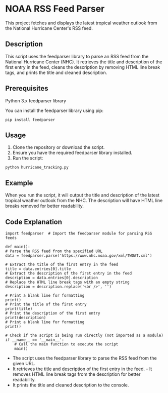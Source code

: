 
# NOAA RSS Feed Parser

This project fetches and displays the latest tropical weather outlook from the National Hurricane Center's RSS feed.

## Description

This script uses the feedparser library to parse an RSS feed from the National Hurricane Center (NHC). It retrieves the title and description of the first entry in the feed, cleans the description by removing HTML line break tags, and prints the title and cleaned description.
## Prerequisites

Python 3.x
feedparser library

You can install the feedparser library using pip:

```pip install feedparser```

## Usage

1. Clone the repository or download the script.
2. Ensure you have the required feedparser library installed.
3. Run the script:

```python hurricane_tracking.py```


## Example

When you run the script, it will output the title and description of the latest tropical weather outlook from the NHC. The description will have HTML line breaks removed for better readability.
## Code Explanation

``` 
import feedparser  # Import the feedparser module for parsing RSS feeds

def main():
# Parse the RSS feed from the specified URL
data = feedparser.parse('https://www.nhc.noaa.gov/xml/TWOAT.xml')

# Extract the title of the first entry in the feed
title = data.entries[0].title
# Extract the description of the first entry in the feed
description = data.entries[0].description
# Replace the HTML line break tags with an empty string
description = description.replace('<br />', '')

# Print a blank line for formatting
print()
# Print the title of the first entry
print(title)
# Print the description of the first entry
print(description)
# Print a blank line for formatting
print()

# Check if the script is being run directly (not imported as a module)
if __name__ == '__main__':
	# Call the main function to execute the script
	main()
```
	
- The script uses the feedparser library to parse the RSS feed from the given URL.
- It retrieves the title and description of the first entry in the feed.	- It removes HTML line break tags from the description for better readability.
- It prints the title and cleaned description to the console.
